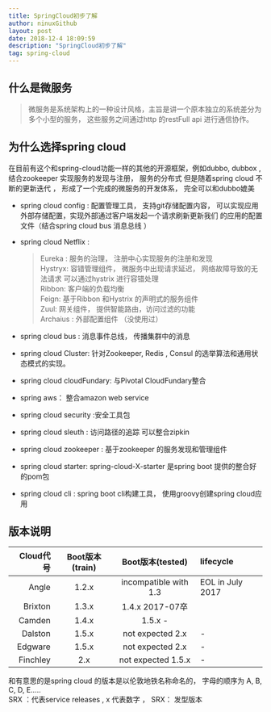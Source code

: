 ```yaml
---
title: SpringCloud初步了解
author: ninuxGithub
layout: post
date: 2018-12-4 18:09:59
description: "SpringCloud初步了解"
tag: spring-cloud
---
```

    
## 什么是微服务
  > 微服务是系统架构上的一种设计风格，主旨是讲一个原本独立的系统差分为多个小型的服务， 这些服务之间通过http 的restFull api 进行通信协作。


## 为什么选择spring cloud
在目前有这个和spring-cloud功能一样的其他的开源框架，例如dubbo, dubbox , 结合zookeeper 实现服务的发现与注册， 服务的分布式
但是随着spring cloud 不断的更新迭代 ， 形成了一个完成的微服务的开发体系， 完全可以和dubbo媲美
* spring cloud config : 配置管理工具， 支持git存储配置内容， 可以实现应用外部存储配置，实现外部通过客户端发起一个请求刷新更新我们
的应用的配置文件（结合spring cloud bus 消息总线 ）

* spring cloud Netflix : 
    > Eureka : 服务的治理， 注册中心实现服务的注册和发现      
    > Hystryx: 容错管理组件， 微服务中出现请求延迟， 网络故障导致的无法请求 可以通过hystrix 进行容错处理     
    > Ribbon: 客户端的负载均衡    
    > Feign: 基于Ribbon 和Hystrix 的声明式的服务组件    
    > Zuul: 网关组件， 提供智能路由，访问过滤的功能   
    > Archaius : 外部配置组件  （没使用过）    
    
* spring cloud bus : 消息事件总线， 传播集群中的消息

* spring cloud Cluster: 针对Zookeeper, Redis , Consul 的选举算法和通用状态模式的实现。

* spring cloud cloudFundary: 与Pivotal CloudFundary整合

* spring aws： 整合amazon web service

* spring cloud security :安全工具包

* spring cloud sleuth : 访问路径的追踪 可以整合zipkin

* spring cloud zookeeper : 基于zookeeper 的服务发现和管理组件

* spring cloud starter:  spring-cloud-X-starter 是spring boot 提供的整合好的pom包

* spring cloud cli : spring boot cli构建工具， 使用groovy创建spring cloud应用


## 版本说明
|Cloud代号|Boot版本(train)|Boot版本(tested)|lifecycle|
|---------:|:-------------:|:--------------:|:-----------|
|Angle	|1.2.x|	incompatible with 1.3|	EOL in July 2017|
|Brixton	|1.3.x|	1.4.x	2017-07卒    |                   |
|Camden	|1.4.x|	1.5.x	-            |                  |
|Dalston	|1.5.x|	not expected 2.x	|-                  |
|Edgware	|1.5.x|	not expected 2.x	|-                  |
|Finchley|2.x |not expected 1.5.x	|-                  |


 和有意思的是spring cloud 的版本是以伦敦地铁名称命名的， 字母的顺序为 A, B, C, D, E.....  
 SRX ：代表service releases , x 代表数字 ， SRX： 发型版本





    
    
 
    
    
    